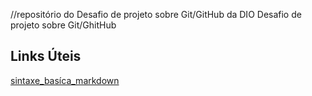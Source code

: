 //repositório do Desafio de projeto sobre Git/GitHub da DIO
Desafio de projeto sobre Git/GhitHub

## Links Úteis
[sintaxe_basíca_markdown](https://www.markdownguide.org/getting-started/)
